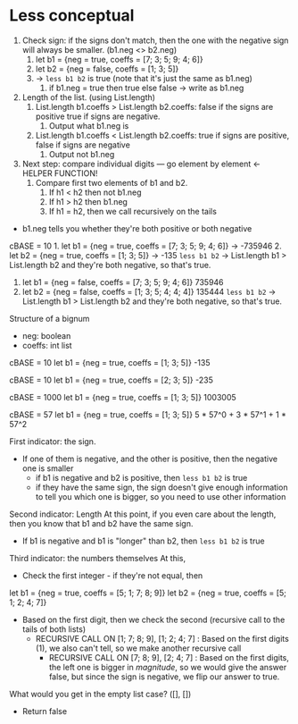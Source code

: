 # Less conceptual

1. Check sign: if the signs don't match, then the one with the negative sign will always be smaller. (b1.neg <> b2.neg)
	1. let b1 = {neg = true, coeffs = [7; 3; 5; 9; 4; 6]}
	2. let b2 = {neg = false, coeffs = [1; 3; 5]}
	3. -> `less b1 b2` is true (note that it's just the same as b1.neg)
		1. if b1.neg = true then true else false -> write as b1.neg
2. Length of the list. (using List.length)
	1. List.length b1.coeffs > List.length b2.coeffs: false if the signs are positive true if signs are negative.
		1. Output what b1.neg is
	2. List.length b1.coeffs < List.length b2.coeffs: true if signs are positive, false if signs are negative
		1. Output not b1.neg
3. Next step: compare individual digits — go element by element <- HELPER FUNCTION!
	1. Compare first two elements of b1 and b2.
		1. If h1 < h2 then not b1.neg
		2. If h1 > h2 then b1.neg
		3. If h1 = h2, then we call recursively on the tails

- b1.neg tells you whether they're both positive or both negative


cBASE = 10
	1. let b1 = {neg = true, coeffs = [7; 3; 5; 9; 4; 6]} -> -735946
	2. let b2 = {neg = true, coeffs = [1; 3; 5]} -> -135
	`less b1 b2` -> List.length b1 > List.length b2 and they're both negative, so that's true.
	
1. let b1 = {neg = false, coeffs = [7; 3; 5; 9; 4; 6]} 735946
2. let b2 = {neg = false, coeffs = [1; 3; 5; 4; 4; 4]}  135444
	`less b1 b2` -> List.length b1 > List.length b2 and they're both negative, so that's true.


Structure of a bignum
- neg: boolean
- coeffs: int list

cBASE = 10
let b1 = {neg = true, coeffs = [1; 3; 5]}
-135

cBASE = 10
let b1 = {neg = true, coeffs = [2; 3; 5]}
-235

cBASE = 1000
let b1 = {neg = true, coeffs = [1; 3; 5]}
1003005

cBASE = 57
let b1 = {neg = true, coeffs = [1; 3; 5]}
5 * 57^0 + 3 * 57^1 + 1 * 57^2


First indicator: the sign.
- If one of them is negative, and the other is positive, then the negative one is smaller
	- if b1 is negative and b2 is positive, then `less b1 b2` is true
	- if they have the same sign, the sign doesn't give enough information to tell you which one is bigger, so you need to use other information

Second indicator: Length
At this point, if you even care about the length, then you know that b1 and b2 have the same sign.
- If b1 is negative and b1 is "longer" than b2, then `less b1 b2` is true

Third indicator: the numbers themselves
At this, 
- Check the first integer - if they're not equal, then 


let b1 = {neg = true, coeffs = [5; 1; 7; 8; 9]}
let b2 = {neg = true, coeffs = [5; 1; 2; 4; 7]}

- Based on the first digit, then we check the second (recursive call to the tails of both lists)
	- RECURSIVE CALL ON [1; 7; 8; 9], [1; 2; 4; 7] : Based on the first digits (1), we also can't tell, so we make another recursive call
		- RECURSIVE CALL ON [7; 8; 9], [2; 4; 7] : Based on the first digits, the left one is bigger in *magnitude*, so we would give the answer false, but since the sign is negative, we flip our answer to true.


What would you get in the empty list case? ([], [])
- Return false